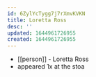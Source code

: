 ```yaml
---
id: 6ZylYcTygg7j7rXmvKVKN
title: Loretta Ross
desc: ''
updated: 1644961726955
created: 1644961726955
---
```



- [[person]] - Loretta Ross
- appeared 1x at the stoa
